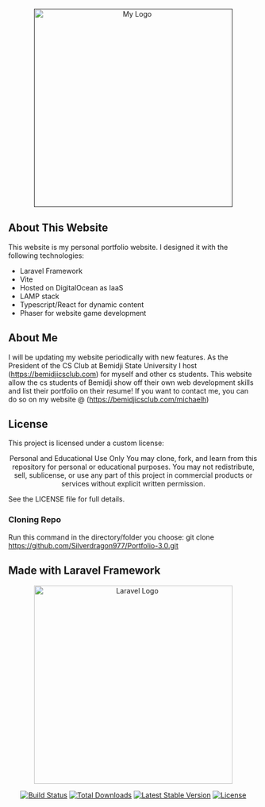 <p align="center"><a href="" target="_blank"><img src="https://bemidjicsclub.com/michaelh/images/banner.png" width="400" alt="My Logo"></a></p>

## About This Website

This website is my personal portfolio website. I designed it with the following technologies:

- Laravel Framework
- Vite
- Hosted on DigitalOcean as IaaS
- LAMP stack
- Typescript/React for dynamic content
- Phaser for website game development

## About Me
I will be updating my website periodically with new features. As the President of the CS Club at Bemidji State University I host (https://bemidjicsclub.com) for myself and other cs students. This website allow the cs students of Bemidji show off their own web development skills and list their portfolio on their resume! If you want to contact me, you can do so on my website @ (https://bemidjicsclub.com/michaelh) 

## License
This project is licensed under a custom license:

<p align="center">Personal and Educational Use Only
You may clone, fork, and learn from this repository for personal or educational purposes.
You may not redistribute, sell, sublicense, or use any part of this project in commercial products or services without explicit written permission.

See the LICENSE file for full details.</p>

### Cloning Repo
Run this command in the directory/folder you choose:
    git clone https://github.com/Silverdragon977/Portfolio-3.0.git

## Made with Laravel Framework
<p align="center"><a href="https://laravel.com" target="_blank"><img src="https://raw.githubusercontent.com/laravel/art/master/logo-lockup/5%20SVG/2%20CMYK/1%20Full%20Color/laravel-logolockup-cmyk-red.svg" width="400" alt="Laravel Logo"></a></p>

<p align="center">
<a href="https://github.com/laravel/framework/actions"><img src="https://github.com/laravel/framework/workflows/tests/badge.svg" alt="Build Status"></a>
<a href="https://packagist.org/packages/laravel/framework"><img src="https://img.shields.io/packagist/dt/laravel/framework" alt="Total Downloads"></a>
<a href="https://packagist.org/packages/laravel/framework"><img src="https://img.shields.io/packagist/v/laravel/framework" alt="Latest Stable Version"></a>
<a href="https://packagist.org/packages/laravel/framework"><img src="https://img.shields.io/packagist/l/laravel/framework" alt="License"></a>
</p>
